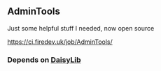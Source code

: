 ## AdminTools

Just some helpful stuff I needed, now open source

https://ci.firedev.uk/job/AdminTools/

### Depends on [DaisyLib](https://github.com/FireML-Dev/DaisyLib)
